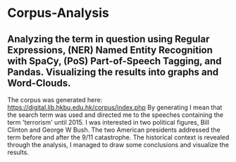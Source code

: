 # Corpus-Analysis
## Analyzing the term in question using Regular Expressions, (NER) Named Entity Recognition with SpaCy, (PoS) Part-of-Speech Tagging, and Pandas. Visualizing the results into graphs and Word-Clouds.
The corpus was generated here: https://digital.lib.hkbu.edu.hk/corpus/index.php
By generating I mean that the search term was used and directed me to the speeches containing the term 'terrorism' until 2015.
I was interested in two political figures, Bill Clinton and George W Bush.
The two American presidents addressed the term before and after the 9/11 catastrophe.
The historical context is revealed through the analysis, I managed to draw some conclusions and visualize the results.
